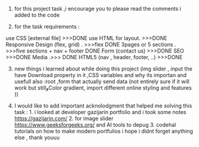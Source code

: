 1. for this project task ,i encourage you to please read the comments i added to the code 

2. for the task requirements :

use CSS [external file] >>>DONE
use HTML for layout.    >>>DONE
Responsive Design (flex, grid) . >>>flex DONE
 3pages or 5 sections . >>>five sections + nav + footer DONE
Form (contact us) >>>DONE
SEO >>>DONE
Media .>>> DONE
HTML5 (nav , header, footer, ..)  >>>DONE

3. new things i learned about while doing this project (img slider , input the have Download property in it ,CSS variables and why its importan and usefull also :root ,form that actually send data (not entirely sure if it will work but stillوColor gradient, import different online styling and features ))

4. I would like to add important acknolodgment that helped me solving this task :
          1. i looked at developer gazijarin portfolio and i took some notes https://gazijarin.com/
          2. for image slider https://www.geeksforgeeks.org/ and AI tools to depug 
          3. codehal tutorials on how to make modern portfulios 
i hope i didnt forget anything else , thank youuu

